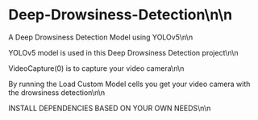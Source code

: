 # Deep-Drowsiness-Detection\n\n

A Deep Drowsiness Detection Model using YOLOv5\n\n

YOLOv5 model is used in this Deep Drowsiness Detection project\n\n

VideoCapture(0) is to capture your video camera\n\n

By running the Load Custom Model cells you get your video camera with the drowsiness detection\n\n

INSTALL DEPENDENCIES BASED ON YOUR OWN NEEDS\n\n
